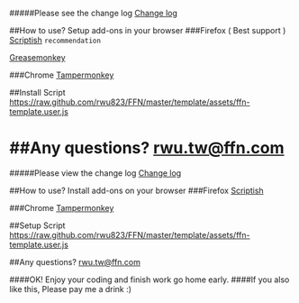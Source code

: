 #####Please see the change log
[Change log](https://github.com/rwu823/FFN/blob/master/template/assets/changelog.md)


##How to use?
Setup add-ons in your browser
###Firefox ( Best support )
[Scriptish](http://scriptish.org/) `recommendation`

[Greasemonkey](https://addons.mozilla.org/en-US/firefox/addon/greasemonkey/)

###Chrome
[Tampermonkey](https://chrome.google.com/webstore/detail/tampermonkey/dhdgffkkebhmkfjojejmpbldmpobfkfo?hl=en-US)


##Install Script
https://raw.github.com/rwu823/FFN/master/template/assets/ffn-template.user.js


##Any questions?
rwu.tw@ffn.com
=======
#####Please view the change log
[Change log](https://github.com/rwu823/FFN/blob/master/template/assets/changelog.md)


##How to use?
Install add-ons on your browser
###Firefox
[Scriptish](http://scriptish.org/)

###Chrome
[Tampermonkey](https://chrome.google.com/webstore/detail/tampermonkey/dhdgffkkebhmkfjojejmpbldmpobfkfo?hl=en-US)


##Setup Script
https://raw.github.com/rwu823/FFN/master/template/assets/ffn-template.user.js


##Any questions?
rwu.tw@ffn.com


####OK! Enjoy your coding and finish work go home early.
####If you also like this, Please pay me a drink :)